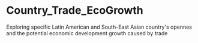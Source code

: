 # Country_Trade_EcoGrowth
Exploring specific Latin American and South-East Asian country's opennes and the potential economic development growth caused by trade
